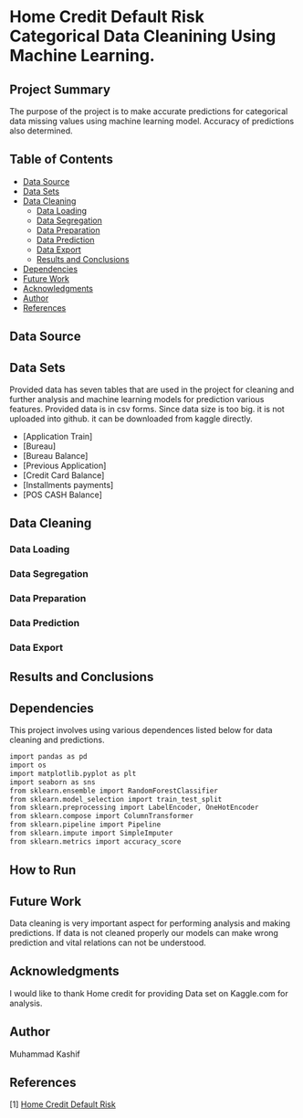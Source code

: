 # Home Credit Default Risk Categorical Data Cleanining Using Machine Learning. 

## Project Summary
The purpose of the project is to make accurate predictions for categorical data missing values using machine learning model. Accuracy of predictions also determined.

## Table of Contents
- [Data Source](#data-source)
- [Data Sets](#data-sets)
- [Data Cleaning](#data-cleaning)
  - [Data Loading](#data-loading)
  - [Data Segregation](#data-segregation)
  - [Data Preparation](#data-preparation)
  - [Data Prediction](#data-prediction)
  - [Data Export](#data-export)
  - [Results and Conclusions](#results-and-conclusions)
- [Dependencies](#dependencies)
- [Future Work](#future-work)
- [Acknowledgments](#acknowledgments)
- [Author](#author)
- [References](#references)

## Data Source

## Data Sets
Provided data has seven tables that are used in the project for cleaning and further analysis and machine learning models for prediction various features.
Provided data is in csv forms. Since data size is too big. it is not uploaded into github. it can be downloaded from kaggle directly.
- [Application Train]
- [Bureau]
- [Bureau Balance]
- [Previous Application]
- [Credit Card Balance]
- [Installments payments]
- [POS CASH Balance]

## Data Cleaning

### Data Loading

### Data Segregation

### Data Preparation

### Data Prediction

### Data Export


## Results and Conclusions



  
## Dependencies

This project involves using various dependences listed below for data cleaning and predictions.

```bash
import pandas as pd
import os
import matplotlib.pyplot as plt
import seaborn as sns
from sklearn.ensemble import RandomForestClassifier
from sklearn.model_selection import train_test_split
from sklearn.preprocessing import LabelEncoder, OneHotEncoder
from sklearn.compose import ColumnTransformer
from sklearn.pipeline import Pipeline
from sklearn.impute import SimpleImputer
from sklearn.metrics import accuracy_score

```

## How to Run


## Future Work
Data cleaning is very important aspect for performing analysis and making predictions. If data is not cleaned properly our models can make wrong prediction and vital relations can not be understood.

## Acknowledgments
I would like to thank Home credit for providing Data set on Kaggle.com for analysis.

## Author

Muhammad Kashif 

## References
[1] [Home Credit Default Risk](https://www.kaggle.com/c/home-credit-default-risk/data)
